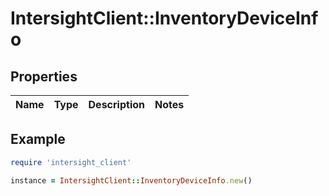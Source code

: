 # IntersightClient::InventoryDeviceInfo

## Properties

| Name | Type | Description | Notes |
| ---- | ---- | ----------- | ----- |

## Example

```ruby
require 'intersight_client'

instance = IntersightClient::InventoryDeviceInfo.new()
```

